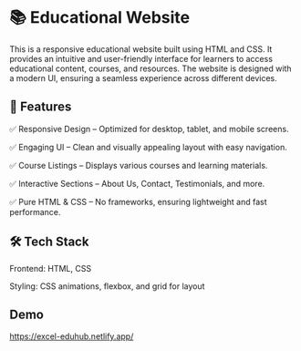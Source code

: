 
# 📚 Educational Website

This is a responsive educational website built using HTML and CSS. It provides an intuitive and user-friendly interface for learners to access educational content, courses, and resources. The website is designed with a modern UI, ensuring a seamless experience across different devices.


## 🎯 Features

✅ Responsive Design – Optimized for desktop, tablet, and mobile screens.

✅ Engaging UI – Clean and visually appealing layout with easy navigation.

✅ Course Listings – Displays various courses and learning materials.

✅ Interactive Sections – About Us, Contact, Testimonials, and more.

✅ Pure HTML & CSS – No frameworks, ensuring lightweight and fast performance.

## 🛠️ Tech Stack

Frontend: HTML, CSS

Styling: CSS animations, flexbox, and grid for layout


## Demo

https://excel-eduhub.netlify.app/
